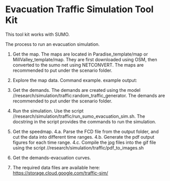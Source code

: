 # Evacuation Traffic Simulation Tool Kit

This tool kit works with SUMO.

The process to run an evacuation simulation.

1.  Get the map. The maps are located in Paradise_template/map or
    MillValley_template/map. They are first downloaded using OSM, then converted
    to the sumo net using NETCONVERT. The maps are recommended to put under the
    scenario folder.

2.  Explore the map data. Command example. example output:

    <!--
    Total number of all edges: 4957
    Residential road stats
    Sum of lengths:  321047.69
    Max length:  1832.7
    Min length:  0.1
    # edges < 1 / 0.0415:  390
    Sum of residential roads:  2736

    Services road stats
    Sum of lengths:  34401.42
    Max length:  309.37
    Min length:  0.1
    # edges < 1 / 0.0415:  530
    Sum of residential roads:  1057
    -->

3.  Get the demands. The demands are created using the model
    //research/simulation/traffic:random_traffic_generator. The demands are
    recommended to put under the scenario folder.

4.  Run the simulation. Use the script
    //research/simulation/traffic/run_sumo_evacuation_sim.sh. The docstring in
    the script provides the commands to run the simulation.

5.  Get the speedmap. 4.a. Parse the FCD file from the output folder, and cut
    the data into different time ranges. 4.b. Generate the pdf output figures
    for each time range. 4.c. Compile the jpg files into the gif file using the
    script //research/simulation/traffic/pdf_to_images.sh

6.  Get the demands-evacuation curves.

7.  The required data files are available here:  https://storage.cloud.google.com/traffic-sim/
